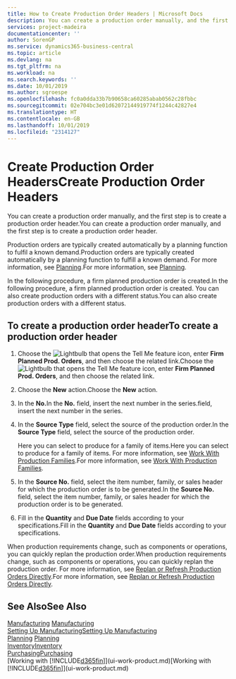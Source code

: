 ```yaml
---
title: How to Create Production Order Headers | Microsoft Docs
description: You can create a production order manually, and the first step is to create a production order header.
services: project-madeira
documentationcenter: ''
author: SorenGP
ms.service: dynamics365-business-central
ms.topic: article
ms.devlang: na
ms.tgt_pltfrm: na
ms.workload: na
ms.search.keywords: ''
ms.date: 10/01/2019
ms.author: sgroespe
ms.openlocfilehash: fc0a0dda33b7b90658ca60285abab0562c28fbbc
ms.sourcegitcommit: 02e704bc3e01d62072144919774f1244c42827e4
ms.translationtype: HT
ms.contentlocale: en-GB
ms.lasthandoff: 10/01/2019
ms.locfileid: "2314127"
---
```

# <a name="create-production-order-headers"></a><span data-ttu-id="89f12-103">Create Production Order Headers</span><span class="sxs-lookup"><span data-stu-id="89f12-103">Create Production Order Headers</span></span>
<span data-ttu-id="89f12-104">You can create a production order manually, and the first step is to create a production order header.</span><span class="sxs-lookup"><span data-stu-id="89f12-104">You can create a production order manually, and the first step is to create a production order header.</span></span>

<span data-ttu-id="89f12-105">Production orders are typically created automatically by a planning function to fulfil a known demand.</span><span class="sxs-lookup"><span data-stu-id="89f12-105">Production orders are typically created automatically by a planning function to fulfill a known demand.</span></span> <span data-ttu-id="89f12-106">For more information, see [Planning](production-planning.md).</span><span class="sxs-lookup"><span data-stu-id="89f12-106">For more information, see [Planning](production-planning.md).</span></span>   

<span data-ttu-id="89f12-107">In the following procedure, a firm planned production order is created.</span><span class="sxs-lookup"><span data-stu-id="89f12-107">In the following procedure, a firm planned production order is created.</span></span> <span data-ttu-id="89f12-108">You can also create production orders with a different status.</span><span class="sxs-lookup"><span data-stu-id="89f12-108">You can also create production orders with a different status.</span></span>  

## <a name="to-create-a-production-order-header"></a><span data-ttu-id="89f12-109">To create a production order header</span><span class="sxs-lookup"><span data-stu-id="89f12-109">To create a production order header</span></span>  
1.  <span data-ttu-id="89f12-110">Choose the ![Lightbulb that opens the Tell Me feature](media/ui-search/search_small.png "Tell me what you want to do") icon, enter **Firm Planned Prod. Orders**, and then choose the related link.</span><span class="sxs-lookup"><span data-stu-id="89f12-110">Choose the ![Lightbulb that opens the Tell Me feature](media/ui-search/search_small.png "Tell me what you want to do") icon, enter **Firm Planned Prod. Orders**, and then choose the related link.</span></span>  
2.  <span data-ttu-id="89f12-111">Choose the **New** action.</span><span class="sxs-lookup"><span data-stu-id="89f12-111">Choose the **New** action.</span></span>  
3.  <span data-ttu-id="89f12-112">In the **No.**</span><span class="sxs-lookup"><span data-stu-id="89f12-112">In the **No.**</span></span> <span data-ttu-id="89f12-113">field, insert the next number in the series.</span><span class="sxs-lookup"><span data-stu-id="89f12-113">field, insert the next number in the series.</span></span>  
4.  <span data-ttu-id="89f12-114">In the **Source Type** field, select the source of the production order.</span><span class="sxs-lookup"><span data-stu-id="89f12-114">In the **Source Type** field, select the source of the production order.</span></span>

    <span data-ttu-id="89f12-115">Here you can select to produce for a family of items.</span><span class="sxs-lookup"><span data-stu-id="89f12-115">Here you can select to produce for a family of items.</span></span> <span data-ttu-id="89f12-116">For more information, see [Work With Production Families](production-how-work-family.md).</span><span class="sxs-lookup"><span data-stu-id="89f12-116">For more information, see [Work With Production Families](production-how-work-family.md).</span></span>
5.  <span data-ttu-id="89f12-117">In the **Source No.** field, select the item number, family, or sales header for which the production order is to be generated.</span><span class="sxs-lookup"><span data-stu-id="89f12-117">In the **Source No.** field, select the item number, family, or sales header for which the production order is to be generated.</span></span>  
6.  <span data-ttu-id="89f12-118">Fill in the **Quantity** and **Due Date** fields according to your specifications.</span><span class="sxs-lookup"><span data-stu-id="89f12-118">Fill in the **Quantity** and **Due Date** fields according to your specifications.</span></span>  

<span data-ttu-id="89f12-119">When production requirements change, such as components or operations, you can quickly replan the production order.</span><span class="sxs-lookup"><span data-stu-id="89f12-119">When production requirements change, such as components or operations, you can quickly replan the production order.</span></span> <span data-ttu-id="89f12-120">For more information, see [Replan or Refresh Production Orders Directly](production-how-to-replan-refresh-production-orders.md).</span><span class="sxs-lookup"><span data-stu-id="89f12-120">For more information, see [Replan or Refresh Production Orders Directly](production-how-to-replan-refresh-production-orders.md).</span></span> 

## <a name="see-also"></a><span data-ttu-id="89f12-121">See Also</span><span class="sxs-lookup"><span data-stu-id="89f12-121">See Also</span></span>  
<span data-ttu-id="89f12-122">[Manufacturing](production-manage-manufacturing.md)  </span><span class="sxs-lookup"><span data-stu-id="89f12-122">[Manufacturing](production-manage-manufacturing.md)  </span></span>  
[<span data-ttu-id="89f12-123">Setting Up Manufacturing</span><span class="sxs-lookup"><span data-stu-id="89f12-123">Setting Up Manufacturing</span></span>](production-configure-production-processes.md)  
<span data-ttu-id="89f12-124">[Planning](production-planning.md)    </span><span class="sxs-lookup"><span data-stu-id="89f12-124">[Planning](production-planning.md)    </span></span>  
[<span data-ttu-id="89f12-125">Inventory</span><span class="sxs-lookup"><span data-stu-id="89f12-125">Inventory</span></span>](inventory-manage-inventory.md)  
[<span data-ttu-id="89f12-126">Purchasing</span><span class="sxs-lookup"><span data-stu-id="89f12-126">Purchasing</span></span>](purchasing-manage-purchasing.md)  
<span data-ttu-id="89f12-127">[Working with [!INCLUDE[d365fin](includes/d365fin_md.md)]](ui-work-product.md)</span><span class="sxs-lookup"><span data-stu-id="89f12-127">[Working with [!INCLUDE[d365fin](includes/d365fin_md.md)]](ui-work-product.md)</span></span>
